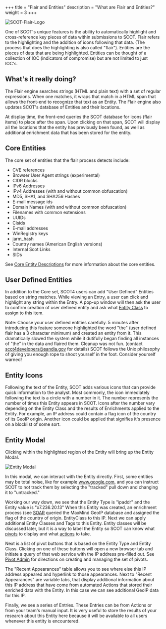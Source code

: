 +++
title = "Flair and Entities"
description = "What are Flair and Entities?"
weight = 3
+++

![SCOT-Flair-Logo](/images/flair-page-logo.png)

One of SCOT's unique features is the ability to automatically highlight and cross-reference key pieces of data within submissions to SCOT.  Flair refers to the highlighting and the addition of icons following that data. (The process that does the highlighting is also called "flair").  Entities are the pieces of data that are being highlighted. Entities can be thought of a collection of IOC (indicators of compromise) but are not limited to just IOC's.

## What's it really doing?

The Flair engine searches strings (HTML and plain text) with a set of regular expressions.  When one matches, it wraps that match in a HTML span that allows the front-end to recognize that text as an Entity.  The Flair engine also updates SCOT's database of Entities and their locations.  

At display time, the front-end queries the SCOT database for icons (flair items) to place after the span.  Upon clicking on that span, SCOT will display all the locations that the entity has previously been found, as well as additional enrichment data that has been stored for the entity.  

## Core Entities

The core set of entities that the flair process detects include:

* CVE references
* Browser User Agent strings (experimental)
* CIDR blocks
* IPv6 Addresses
* IPv4 Addresses (with and without common obfuscation)
* MD5, SHA1, and SHA256 Hashes
* E-mail message ids
* Domain Names (with and without common obfuscation)
* Filenames with common extensions
* UUIDs
* Clsids
* E-mail addresses
* WinRegistry keys
* jarm_hash
* Country names (American English versions)
* Internal Scot Links
* SIDs

See [Core Entity Descriptions](/usage/core_entity.md) for more information about the core entities.

## User Defined Entities

In addition to the Core set, SCOT4 users can add "User Defined" Entities based on string matches.  While viewing an Entry, a user can click and highlight any string within the Entry.  A pop-up window will then ask the user to confirm creation of user defined entity and ask what [Entity Class](/about/terminology/#entity-class) to assign to this item.  

Note: Choose your user defined entities carefully.  5 minutes after introducing this feature someone highlighted the word "the" (user defined flair has a 3 character minimum) and created an entity from it.  This dramatically slowed the system while it dutifully began finding all instances of "the" in the data and flaired them.  Cleanup was not fun. (contact [scot4developers@sandia.gov](mailto:scot4developers@sandia.gov) for details)  SCOT follows the Unix philosophy of giving you enough rope to shoot yourself in the foot. Consider yourself warned!

## Entity Icons

Following the text of the Entity, SCOT adds various icons that can provide quick information to the analyst.  Most commonly, the icon immediately following the text is a circle with a number in it.  The number represents the number of times this Entity appears in SCOT.  Icons after the number vary depending on the Entity Class and the results of Enrichments applied to the Entity.  For example, an IP address could contain a flag icon of the country of its GeoIP origin.  Another icon could be applied that signifies it's presence on a blocklist of some sort.

## Entity Modal

Clicking within the highlighted region of the Entity will bring up the Entity Modal.  

![Entity Modal](/images/EntityModal.png)

In this modal, we can interact with the Entity directly.  First, some entities may be total noise, like for example www.google.com, and you can instruct SCOT to not track them by selecting the "tracked" pull down and changing it to "untracked."  

Working our way down, we see that the Entity Type is "ipaddr" and the Entity value is "x7.236.20.13"  When this Entity was created, an enrichment process (see [SOAR](/usage/soar) queried the MaxMind GeoIP database and assigned the flag of the country of origin.  EntityClass to this IP.  Next we can apply additional Entity Classes and Tags to this Entity.  Entity classes will be discussed later, but it is a way to label the Entity so SCOT can know what [pivots](/about/terminology/#pivots) to display and what [actions](/about/terminology/#actions) to take.

Next is a list of pivot buttons that is based on the Entity Type and Entity Class.  Clicking on one of these buttons will open a new browser tab and initiate a query of that web service with the IP address pre-filled out.  See [Pivot Admin](/administration/pivots) for directions on creating and managing the set of pivots.

The "Recent Appearances" table allows you to see where else this IP address appeared and hyperlink to those appearances.  Next to "Recent Appearances" are variable tabs, that display additional information about this IP address that have come from automated Actions that stored their enriched data with the Entity.  In this case we can see additional GeoIP data for this IP.

Finally, we see a series of Entries.  These Entries can be from Actions or from your team's manual input.  It is very useful to store the results of your research about this Entity here because it will be available to all users whenever this entity is encountered.

